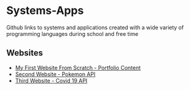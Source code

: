# Systems-Apps
Github links to systems and applications created with a wide variety of programming languages during school and free time

## Websites
- [My First Website From Scratch - Portfolio Content](https://github.com/danrohangit/First_Website)
- [Second Website - Pokemon API](https://github.com/danrohangit/Second_Website_WithAPI)
- [Third Website - Covid 19 API](https://github.com/danrohangit/Third_Website_CovidAPI)

